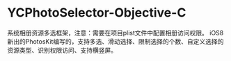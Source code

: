 # YCPhotoSelector-Objective-C
系统相册资源多选框架，注意：需要在项目plist文件中配置相册访问权限。
iOS8新出的PhotosKit编写的，支持多选、滑动选择、限制选择的个数、自定义选择的资源类型、识别权限访问、支持横竖屏。
